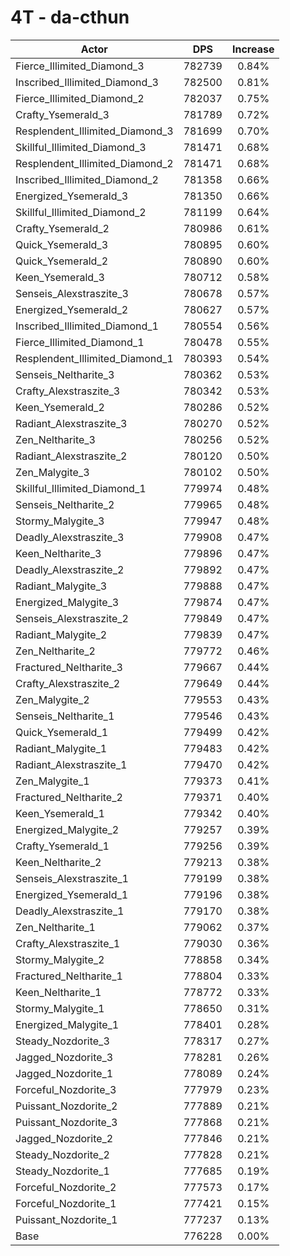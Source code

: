 # 4T - da-cthun
| Actor | DPS | Increase |
|---|:---:|:---:|
|Fierce_Illimited_Diamond_3|782739|0.84%|
|Inscribed_Illimited_Diamond_3|782500|0.81%|
|Fierce_Illimited_Diamond_2|782037|0.75%|
|Crafty_Ysemerald_3|781789|0.72%|
|Resplendent_Illimited_Diamond_3|781699|0.70%|
|Skillful_Illimited_Diamond_3|781471|0.68%|
|Resplendent_Illimited_Diamond_2|781471|0.68%|
|Inscribed_Illimited_Diamond_2|781358|0.66%|
|Energized_Ysemerald_3|781350|0.66%|
|Skillful_Illimited_Diamond_2|781199|0.64%|
|Crafty_Ysemerald_2|780986|0.61%|
|Quick_Ysemerald_3|780895|0.60%|
|Quick_Ysemerald_2|780890|0.60%|
|Keen_Ysemerald_3|780712|0.58%|
|Senseis_Alexstraszite_3|780678|0.57%|
|Energized_Ysemerald_2|780627|0.57%|
|Inscribed_Illimited_Diamond_1|780554|0.56%|
|Fierce_Illimited_Diamond_1|780478|0.55%|
|Resplendent_Illimited_Diamond_1|780393|0.54%|
|Senseis_Neltharite_3|780362|0.53%|
|Crafty_Alexstraszite_3|780342|0.53%|
|Keen_Ysemerald_2|780286|0.52%|
|Radiant_Alexstraszite_3|780270|0.52%|
|Zen_Neltharite_3|780256|0.52%|
|Radiant_Alexstraszite_2|780120|0.50%|
|Zen_Malygite_3|780102|0.50%|
|Skillful_Illimited_Diamond_1|779974|0.48%|
|Senseis_Neltharite_2|779965|0.48%|
|Stormy_Malygite_3|779947|0.48%|
|Deadly_Alexstraszite_3|779908|0.47%|
|Keen_Neltharite_3|779896|0.47%|
|Deadly_Alexstraszite_2|779892|0.47%|
|Radiant_Malygite_3|779888|0.47%|
|Energized_Malygite_3|779874|0.47%|
|Senseis_Alexstraszite_2|779849|0.47%|
|Radiant_Malygite_2|779839|0.47%|
|Zen_Neltharite_2|779772|0.46%|
|Fractured_Neltharite_3|779667|0.44%|
|Crafty_Alexstraszite_2|779649|0.44%|
|Zen_Malygite_2|779553|0.43%|
|Senseis_Neltharite_1|779546|0.43%|
|Quick_Ysemerald_1|779499|0.42%|
|Radiant_Malygite_1|779483|0.42%|
|Radiant_Alexstraszite_1|779470|0.42%|
|Zen_Malygite_1|779373|0.41%|
|Fractured_Neltharite_2|779371|0.40%|
|Keen_Ysemerald_1|779342|0.40%|
|Energized_Malygite_2|779257|0.39%|
|Crafty_Ysemerald_1|779256|0.39%|
|Keen_Neltharite_2|779213|0.38%|
|Senseis_Alexstraszite_1|779199|0.38%|
|Energized_Ysemerald_1|779196|0.38%|
|Deadly_Alexstraszite_1|779170|0.38%|
|Zen_Neltharite_1|779062|0.37%|
|Crafty_Alexstraszite_1|779030|0.36%|
|Stormy_Malygite_2|778858|0.34%|
|Fractured_Neltharite_1|778804|0.33%|
|Keen_Neltharite_1|778772|0.33%|
|Stormy_Malygite_1|778650|0.31%|
|Energized_Malygite_1|778401|0.28%|
|Steady_Nozdorite_3|778317|0.27%|
|Jagged_Nozdorite_3|778281|0.26%|
|Jagged_Nozdorite_1|778089|0.24%|
|Forceful_Nozdorite_3|777979|0.23%|
|Puissant_Nozdorite_2|777889|0.21%|
|Puissant_Nozdorite_3|777868|0.21%|
|Jagged_Nozdorite_2|777846|0.21%|
|Steady_Nozdorite_2|777828|0.21%|
|Steady_Nozdorite_1|777685|0.19%|
|Forceful_Nozdorite_2|777573|0.17%|
|Forceful_Nozdorite_1|777421|0.15%|
|Puissant_Nozdorite_1|777237|0.13%|
|Base|776228|0.00%|
